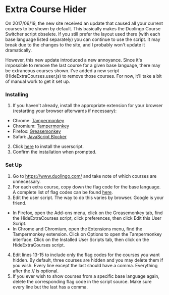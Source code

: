 # Extra Course Hider
On 2017/06/19, the new site received an update that caused all your current courses to be shown by default. This basically makes the Duolingo Course Switcher script obselete. If you still prefer the layout used there (with each base language listed separately) you can continue to use the script. It may break due to the changes to the site, and I probably won't update it dramatically.

However, this new update introduced a new annoyance. Since it's impossible to remove the last course for a given base language, there may be extraneous courses shown. I've added a new script (HideExtraCourses.user.js) to remove those courses. For now, it'll take a bit of manual work to get it set up.

### Installing

1. If you haven't already, install the appropriate extension for your browser (restarting your browser afterwards if necessary):
 * Chrome: [Tampermonkey](https://chrome.google.com/webstore/detail/tampermonkey/dhdgffkkebhmkfjojejmpbldmpobfkfo?hl=en)
 * Chromium: [Tampermonkey](https://chrome.google.com/webstore/detail/tampermonkey/dhdgffkkebhmkfjojejmpbldmpobfkfo?hl=en)
 * Firefox: [Greasemonkey](https://addons.mozilla.org/en-US/firefox/addon/greasemonkey/)
 * Safari: [JavaScript Blocker](http://javascript-blocker.toggleable.com/)
2. Click [here](https://github.com/zeta12ti/DuolingoCourseSwitcher/raw/master/HideExtraCourses.user.js) to install the userscript.
3. Confirm the installation when prompted.

### Set Up

1. Go to https://www.duolingo.com/ and take note of which courses are unnecessary. 
2. For each extra course, copy down the flag code for the base language. A complete list of flag codes can be found [here](https://github.com/zeta12ti/DuolingoCourseSwitcher/blob/master/FlagCodes.txt).
3. Edit the user script. The way to do this varies by browser. Google is your friend.
 * In Firefox, open the Add-ons menu, click on the Greasemonkey tab, find the HideExtraCourses script, click preferences, then click Edit this User Script.
 * In Chrome and Chromium, open the Extensions menu, find the Tampermonkey extension. Click on Options to open the Tampermonkey interface. Click on the Installed User Scripts tab, then click on the HideExtraCourses script.
4. Edit lines 13-15 to include only the flag codes for the courses you want hidden. By default, three courses are hidden and you may delete them if you wish. Every line except the last should have a comma. Everything after the // is optional.
5. If you ever wish to show courses from a specific base language again, delete the corresponding flag code in the script source. Make sure every line but the last has a comma.
